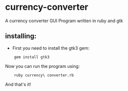 # currency-converter
A currency converter GUI Program written in ruby and gtk
## installing:
* First you need to install the gtk3 gem:
```
    gem install gtk3 
```
Now you can run the program using:
```
    ruby currency\ converter.rb
```
And that's it!
